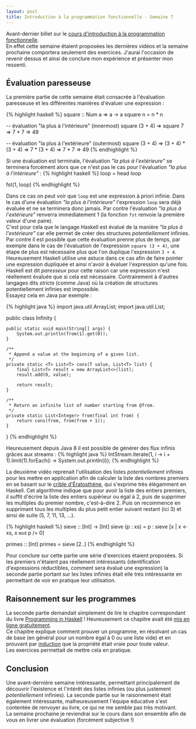 ```yaml
---
layout: post
title: Introduction à la programmation fonctionnelle - Semaine 7
---
```


Avant-dernier billet sur le [cours d'introduction à la programmation fonctionnelle].  
En effet cette semaine étaient proposées les dernières vidéos et la semaine prochaine comportera seulement des exercices. J'aurai l'occasion de revenir dessus et ainsi de conclure mon expérience et présenter mon ressenti.

## Évaluation paresseuse

La première partie de cette semaine était consacrée à l'évaluation paresseuse et les différentes manières d'évaluer une expression :

{% highlight haskell %}
square :: Num a => a -> a
square n = n * n

-- évaluation "la plus à l'intérieure" (innermost)
square (3 + 4) => square 7 => 7 * 7 => 49

-- évaluation "la plus à l'extérieure" (outermost)
square (3 + 4) => (3 + 4) * (3 + 4) => 7 * (3 + 4) => 7 * 7 => 49
{% endhighlight %}

Si une évaluation est terminale, l'évaluation _"la plus à l'extérieure"_ se terminera forcément alors que ce n'est pas le cas pour l'évaluation _"la plus à l'intérieure"_ :
{% highlight haskell %}
loop = head loop

fst(1, loop)
{% endhighlight %}

Dans ce cas on peut voir que `loop` est une expression à priori infinie. Dans le cas d'une évaluation _"la plus à l'intérieure"_ l'expression `loop` sera déjà évaluée et ne se terminera donc jamais. Par contre l'évaluation _"la plus à l'extérieure"_ renverra immédiatement 1 (la fonction `fst` renvoie la première valeur d'une paire).  
C'est pour cela que le langage Haskell est évalué de la manière _"la plus à l'extérieure"_ car elle permet de créer des structures _potentiellement_ infinies. Par contre il est possible que cette évaluation prenne plus de temps, par exemple dans le cas de l'évaluation de l'expression `square (3 + 4)`, une étape de plus est nécessaire plus que l'on duplique l'expression `3 + 4`. Heureusement Haskell utilise une astuce dans ce cas afin de faire pointer une expression dupliquée et ainsi n'avoir à évaluer l'expression qu'une fois.  
Haskell est dit _paresseux_ pour cette raison car une expression n'est réellement évaluée que si cela est nécessaire. Contrairement à d'autres langages dits _stricts_ (comme Java) où la création de structures potentiellement infinies est impossible.  
Essayez cela en Java par exemple :

{% highlight java %}
import java.util.ArrayList;
import java.util.List;

public class Infinity {

    public static void main(String[] args) {
        System.out.println(from(1).get(0));
    }

    /**
     * Append a value at the beginning of a given list.
     */
    private static <T> List<T> cons(T value, List<T> list) {
        final List<T> result = new ArrayList<>(list);
        result.add(0, value);

        return result;
    }

    /**
     * Return an infinite list of number starting from @from.
     */
    private static List<Integer> from(final int from) {
        return cons(from, from(from + 1));
    }
}
{% endhighlight %}

Heureusement depuis Java 8 il est possible de générer des flux infinis grâces aux streams :
{% highlight java %}
IntStream.iterate(1, i -> i + 1).limit(1).forEach(i -> System.out.println(i));
{% endhighlight %}

La deuxième vidéo reprenait l'utilisation des listes _potentiellement_ infinies pour les mettre en application afin de calculer la liste des nombres premiers en se basant sur le [crible d'Ératosthène], qui s'exprime très élégamment en Haskell. Cet algorithme indique que pour avoir la liste des entiers premiers, il suffit d'écrire la liste des entiers supérieur ou égal à 2, puis de supprimer les multiples du premier nombre, c'est-à-dire 2. Puis on recommence en supprimant tous les multiples du plus petit entier suivant restant (ici 3) et ainsi de suite (5, 7, 11, 13, ...).

{% highlight haskell %}
sieve :: [Int] -> [Int]
sieve (p : xs) = p : sieve [x | x <- xs, x `mod` p /= 0]

primes :: [Int]
primes = sieve [2..]
{% endhighlight %}


Pour conclure sur cette partie une série d'exercices étaient proposées. Si les premiers n'étaient pas réellement intéressants (identification d'expressions réductibles, comment sera évalué une expression) la seconde partie portant sur les listes infinies était elle très intéressante en permettant de voir en pratique leur utilisation.

## Raisonnement sur les programmes

La seconde partie demandait simplement de lire le chapitre correspondant du livre [Programming in Haskell] ! Heureusement ce chapitre avait été [mis en ligne gratuitement].  
Ce chapitre explique comment prouver un programme, en résolvant un cas de base (en général pour un nombre égal à 0 ou une liste vide) et en prouvant par [induction] que la propriété était vraie pour toute valeur.  
Les exercices permettait de mettre cela en pratique.

## Conclusion

Une avant-dernière semaine intéressante, permettant principalement de découvrir l'existence et l'intérêt des listes infinies (ou plus justement _potentiellement_ infinies).  La seconde partie sur le raisonnement était également intéressante, malheureusement l'équipe éducative s'est contentée de renvoyer au livre, ce qui ne me semble pas très motivant.  
La semaine prochaine je reviendrai sur le cours dans son ensemble afin de vous en livrer une évaluation (forcément subjective !)

[cours d'introduction à la programmation fonctionnelle]: https://www.edx.org/course/delftx/delftx-fp101x-introduction-functional-2126
[streams]: https://docs.oracle.com/javase/8/docs/api/java/util/stream/package-summary.html#package.description
[crible d'Ératosthène]: http://www.wikiwand.com/fr/Crible_d%27%C3%89ratosth%C3%A8ne
[Programming in Haskell]: http://www.cs.nott.ac.uk/~gmh/book.html
[mis en ligne gratuitement]: http://www.cs.nott.ac.uk/~gmh/chapter13.pdf
[induction]: http://www.wikiwand.com/fr/Raisonnement_par_r%C3%A9currence